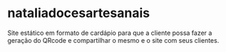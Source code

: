 # nataliadocesartesanais
Site estático em formato de cardápio para que a cliente possa fazer a geração do QRcode e compartilhar o mesmo e o site com seus clientes.

